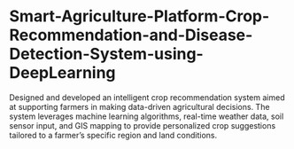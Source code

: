 # Smart-Agriculture-Platform-Crop-Recommendation-and-Disease-Detection-System-using-DeepLearning
Designed and developed an intelligent crop recommendation system aimed at supporting farmers in making data-driven agricultural decisions. The system leverages machine learning algorithms, real-time weather data, soil sensor input, and GIS mapping to provide personalized crop suggestions tailored to a farmer’s specific region and land conditions.
